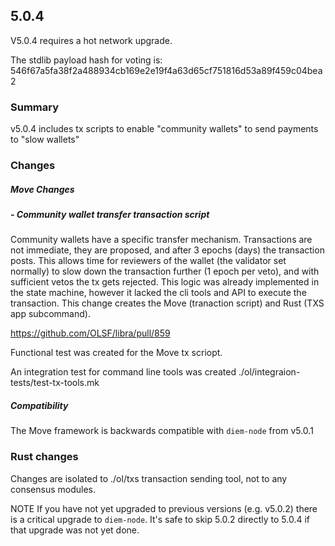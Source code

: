 ## 5.0.4
V5.0.4 requires a hot network upgrade.

The stdlib payload hash for voting is: 546f67a5fa38f2a488934cb169e2e19f4a63d65cf751816d53a89f459c04bea2

### Summary
v5.0.4 includes tx scripts to enable "community wallets" to send payments to "slow wallets"

### Changes

##### Move Changes

##### - Community wallet transfer transaction script 

Community wallets have a specific transfer mechanism. Transactions are not immediate, they are proposed, and after 3 epochs (days) the transaction posts. This allows time for reviewers of the wallet (the validator set normally) to slow down the transaction further (1 epoch per veto), and with sufficient vetos the tx gets rejected. This logic was already implemented in the state machine, however it lacked the cli tools and API to execute the transaction. This change creates the Move (tranaction script) and Rust (TXS app subcommand).

https://github.com/OLSF/libra/pull/859

Functional test was created for the Move tx scriopt.

An integration test for command line tools was created ./ol/integraion-tests/test-tx-tools.mk

##### Compatibility
The Move framework is backwards compatible with `diem-node` from v5.0.1

### Rust changes
Changes are isolated to ./ol/txs transaction sending tool, not to any consensus modules.

NOTE If you have not yet upgraded to previous versions (e.g. v5.0.2) there is a critical upgrade to `diem-node`. It's safe to skip 5.0.2 directly to 5.0.4 if that upgrade was not yet done.


